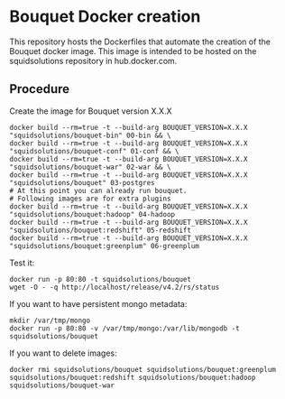 Bouquet Docker creation
=======================================

This repository hosts the Dockerfiles that automate the creation of the Bouquet docker image.
This image is intended to be hosted on the squidsolutions repository in hub.docker.com.


Procedure
---------

Create the image for Bouquet version X.X.X

```
docker build --rm=true -t --build-arg BOUQUET_VERSION=X.X.X "squidsolutions/bouquet-bin" 00-bin && \
docker build --rm=true -t --build-arg BOUQUET_VERSION=X.X.X "squidsolutions/bouquet-conf" 01-conf && \
docker build --rm=true -t --build-arg BOUQUET_VERSION=X.X.X "squidsolutions/bouquet-war" 02-war && \
docker build --rm=true -t --build-arg BOUQUET_VERSION=X.X.X "squidsolutions/bouquet" 03-postgres
# At this point you can already run bouquet.
# Following images are for extra plugins
docker build --rm=true -t --build-arg BOUQUET_VERSION=X.X.X "squidsolutions/bouquet:hadoop" 04-hadoop
docker build --rm=true -t --build-arg BOUQUET_VERSION=X.X.X "squidsolutions/bouquet:redshift" 05-redshift
docker build --rm=true -t --build-arg BOUQUET_VERSION=X.X.X "squidsolutions/bouquet:greenplum" 06-greenplum
```

Test it:

```
docker run -p 80:80 -t squidsolutions/bouquet
wget -O - -q http://localhost/release/v4.2/rs/status 
```

If you want to have persistent mongo metadata:

```
mkdir /var/tmp/mongo
docker run -p 80:80 -v /var/tmp/mongo:/var/lib/mongodb -t squidsolutions/bouquet
```
If you want to delete images:

```
docker rmi squidsolutions/bouquet squidsolutions/bouquet:greenplum squidsolutions/bouquet:redshift squidsolutions/bouquet:hadoop squidsolutions/bouquet-war
```
